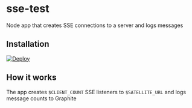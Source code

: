 # sse-test
Node app that creates SSE connections to a server and logs messages 

## Installation
[![Deploy](https://www.herokucdn.com/deploy/button.png)](https://heroku.com/deploy)

## How it works
The app creates `$CLIENT_COUNT` SSE listeners to `$SATELLITE_URL` and logs message counts to Graphite
